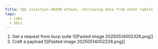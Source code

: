 ```yaml
---
Title: SQL injection UNION attack, retrieving data from other tables
tags:
  - Labs
  - SQLi
---
```

1. Get a request from burp suite
![[Pasted image 20250514002326.png]]
2. Craft a payload
![[Pasted image 20250514002228.png]]







